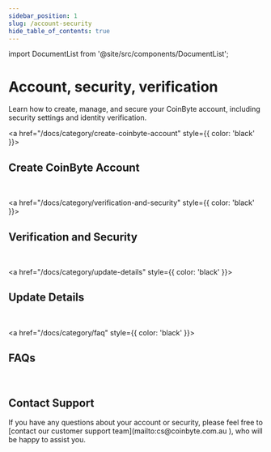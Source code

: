 ```yaml
---
sidebar_position: 1
slug: /account-security
hide_table_of_contents: true
---
```


import DocumentList from '@site/src/components/DocumentList';

# Account, security, verification

Learn how to create, manage, and secure your CoinByte account, including security settings and identity verification.
</br>

<a href="/docs/category/create-coinbyte-account" style={{ color: 'black' }}>
  <h2>Create CoinByte Account</h2>
</a>
<DocumentList category="account-security/create-coinbyte-account" />
  </br>
  
<a href="/docs/category/verification-and-security" style={{ color: 'black' }}>
  <h2>Verification and Security</h2>
</a>
<DocumentList category="account-security/verification-and-security" />
</br>
  
<a href="/docs/category/update-details" style={{ color: 'black' }}>
  <h2>Update Details</h2>
</a>
<DocumentList category="account-security/update-details" />
</br>
  
<a href="/docs/category/faq" style={{ color: 'black' }}>
 <h2>FAQs</h2>
</a>
<DocumentList category="account-security/FAQ" />
</br>

  <h2>Contact Support</h2>
If you have any questions about your account or security, please feel free to [contact our customer support team](mailto:cs@coinbyte.com.au ), who will be happy to assist you. 
